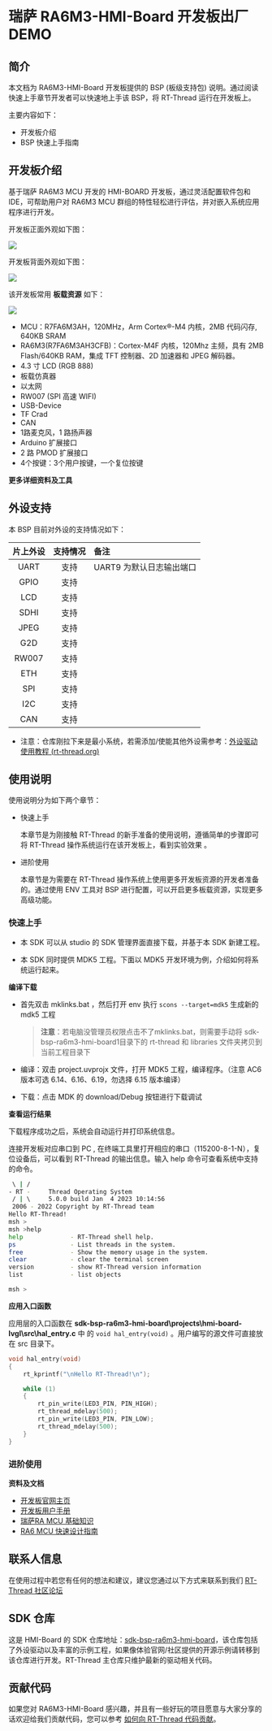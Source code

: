 # 瑞萨 RA6M3-HMI-Board 开发板出厂 DEMO

## 简介

本文档为 RA6M3-HMI-Board 开发板提供的 BSP (板级支持包) 说明。通过阅读快速上手章节开发者可以快速地上手该 BSP，将 RT-Thread 运行在开发板上。

主要内容如下：

- 开发板介绍
- BSP 快速上手指南

## 开发板介绍

基于瑞萨 RA6M3 MCU 开发的 HMI-BOARD 开发板，通过灵活配置软件包和 IDE，可帮助用户对 RA6M3 MCU 群组的特性轻松进行评估，并对嵌入系统应用程序进行开发。

开发板正面外观如下图： 

![](../project_0/docs/picture/front.png)

开发板背面外观如下图： 

![](../project_0/docs/picture/back.png)

该开发板常用 **板载资源** 如下：

![](../project_0/docs/picture/resources.png)

- MCU：R7FA6M3AH，120MHz，Arm Cortex®-M4 内核，2MB 代码闪存, 640KB SRAM
- RA6M3(R7FA6M3AH3CFB)：Cortex-M4F 内核，120Mhz 主频，具有 2MB Flash/640KB RAM，集成 TFT 控制器、2D 加速器和 JPEG 解码器。
- 4.3 寸 LCD (RGB 888)
- 板载仿真器
- 以太网
- RW007 (SPI 高速 WIFI)
- USB-Device
- TF Crad
- CAN
- 1路麦克风，1 路扬声器
- Arduino 扩展接口
- 2 路 PMOD 扩展接口
- 4个按键：3个用户按键，一个复位按键

**更多详细资料及工具**

## 外设支持

本 BSP 目前对外设的支持情况如下：

| **片上外设** | **支持情况** | **备注**                 |
| :----------: | :----------: | :----------------------- |
|     UART     |     支持     | UART9 为默认日志输出端口 |
|     GPIO     |     支持     |                          |
|     LCD      |     支持     |                          |
|     SDHI     |     支持     |                          |
|     JPEG     |     支持     |                          |
|     G2D      |     支持     |                          |
|    RW007     |     支持     |                          |
|     ETH      |     支持     |                          |
|     SPI      |     支持     |                          |
|     I2C      |     支持     |                          |
|     CAN      |     支持     |                          |

* 注意：仓库刚拉下来是最小系统，若需添加/使能其他外设需参考：[外设驱动使用教程 (rt-thread.org)](https://www.rt-thread.org/document/site/#/rt-thread-version/rt-thread-standard/tutorial/make-bsp/renesas-ra/RA系列BSP外设驱动使用教程)

## 使用说明

使用说明分为如下两个章节：

- 快速上手

    本章节是为刚接触 RT-Thread 的新手准备的使用说明，遵循简单的步骤即可将 RT-Thread 操作系统运行在该开发板上，看到实验效果 。

- 进阶使用

    本章节是为需要在 RT-Thread 操作系统上使用更多开发板资源的开发者准备的。通过使用 ENV 工具对 BSP 进行配置，可以开启更多板载资源，实现更多高级功能。


### 快速上手

- 本 SDK 可以从 studio 的 SDK 管理界面直接下载，并基于本 SDK 新建工程。

- 本 SDK 同时提供 MDK5 工程。下面以 MDK5 开发环境为例，介绍如何将系统运行起来。

**编译下载**

- 首先双击 mklinks.bat ，然后打开 env 执行 `scons --target=mdk5` 生成新的 mdk5 工程

  > **注意**：若电脑没管理员权限点击不了mklinks.bat，则需要手动将 sdk-bsp-ra6m3-hmi-board1目录下的 rt-thread 和 libraries 文件夹拷贝到当前工程目录下

- 编译：双击 project.uvprojx 文件，打开 MDK5 工程，编译程序。（注意 AC6 版本可选 6.14、6.16、6.19，勿选择 6.15 版本编译）

- 下载：点击 MDK 的 download/Debug 按钮进行下载调试

**查看运行结果**

下载程序成功之后，系统会自动运行并打印系统信息。

连接开发板对应串口到 PC , 在终端工具里打开相应的串口（115200-8-1-N），复位设备后，可以看到 RT-Thread 的输出信息。输入 help 命令可查看系统中支持的命令。

```bash
 \ | /
- RT -     Thread Operating System
 / | \     5.0.0 build Jan  4 2023 10:14:56
 2006 - 2022 Copyright by RT-Thread team
Hello RT-Thread!
msh >
msh >help
help             - RT-Thread shell help.
ps               - List threads in the system.
free             - Show the memory usage in the system.
clear            - clear the terminal screen
version          - show RT-Thread version information
list             - list objects

msh > 
```

**应用入口函数**

应用层的入口函数在 **sdk-bsp-ra6m3-hmi-board\projects\hmi-board-lvgl\src\hal_entry.c** 中 的 `void hal_entry(void)` 。用户编写的源文件可直接放在 src 目录下。

```c
void hal_entry(void)
{
    rt_kprintf("\nHello RT-Thread!\n");

    while (1)
    {
        rt_pin_write(LED3_PIN, PIN_HIGH);
        rt_thread_mdelay(500);
        rt_pin_write(LED3_PIN, PIN_LOW);
        rt_thread_mdelay(500);
    }
}
```

### 进阶使用

**资料及文档**

- [开发板官网主页](https://www2.renesas.cn/cn/zh/products/microcontrollers-microprocessors/ra-cortex-m-mcus/cpk-ra6m4-evaluation-board)
- [开发板用户手册](https://www2.renesas.cn/cn/zh/document/mah/1527156?language=zh&r=1527191)
- [瑞萨RA MCU 基础知识](https://www2.renesas.cn/cn/zh/document/gde/1520091)
- [RA6 MCU 快速设计指南](https://www2.renesas.cn/cn/zh/document/apn/ra6-quick-design-guide)

## 联系人信息

在使用过程中若您有任何的想法和建议，建议您通过以下方式来联系到我们  [RT-Thread 社区论坛](https://club.rt-thread.org/)

## SDK 仓库

这是 HMI-Board 的 SDK 仓库地址：[sdk-bsp-ra6m3-hmi-board](https://github.com/RT-Thread-Studio/sdk-bsp-ra6m3-hmi-board)，该仓库包括了外设驱动以及丰富的示例工程，如果像体验官网/社区提供的开源示例请转移到该仓库进行开发。RT-Thread 主仓库只维护最新的驱动相关代码。

## 贡献代码

如果您对  RA6M3-HMI-Board 感兴趣，并且有一些好玩的项目愿意与大家分享的话欢迎给我们贡献代码，您可以参考 [如何向 RT-Thread 代码贡献](https://www.rt-thread.org/document/site/#/rt-thread-version/rt-thread-standard/development-guide/github/github)。